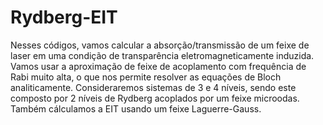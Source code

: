 # Rydberg-EIT

Nesses códigos, vamos calcular a absorção/transmissão de um feixe de laser em uma condição de transparência eletromagneticamente induzida. Vamos usar a aproximação de feixe de acoplamento com frequência de Rabi muito alta, o que nos permite resolver as equações de Bloch analiticamente. Consideraremos sistemas de 3 e 4 níveis, sendo este composto por 2 níveis de Rydberg acoplados por um feixe microodas. Também cálculamos a EIT usando um feixe Laguerre-Gauss.
